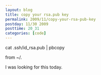 ```yaml
---
layout: blog
title: copy your rsa.pub key
permalink: 2009/11/copy-your-rsa-pub-key
postday: 11/30 2009
posttime: 20_31
categories: [code]
---
```


<p>cat .ssh/id_rsa.pub | pbcopy </p>
<p>from ~/.</p>
<p>I was looking for this today.</p>
